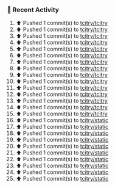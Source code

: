 ### 🚀 Recent Activity

<!--RECENT_ACTIVITY:start-->
1. ⬆️ Pushed 1 commit(s) to [tcitry/tcitry](https://github.com/tcitry/tcitry)<br>
2. ⬆️ Pushed 1 commit(s) to [tcitry/tcitry](https://github.com/tcitry/tcitry)<br>
3. ⬆️ Pushed 1 commit(s) to [tcitry/tcitry](https://github.com/tcitry/tcitry)<br>
4. ⬆️ Pushed 1 commit(s) to [tcitry/tcitry](https://github.com/tcitry/tcitry)<br>
5. ⬆️ Pushed 1 commit(s) to [tcitry/tcitry](https://github.com/tcitry/tcitry)<br>
6. ⬆️ Pushed 1 commit(s) to [tcitry/tcitry](https://github.com/tcitry/tcitry)<br>
7. ⬆️ Pushed 1 commit(s) to [tcitry/tcitry](https://github.com/tcitry/tcitry)<br>
8. ⬆️ Pushed 1 commit(s) to [tcitry/tcitry](https://github.com/tcitry/tcitry)<br>
9. ⬆️ Pushed 1 commit(s) to [tcitry/tcitry](https://github.com/tcitry/tcitry)<br>
10. ⬆️ Pushed 1 commit(s) to [tcitry/tcitry](https://github.com/tcitry/tcitry)<br>
11. ⬆️ Pushed 1 commit(s) to [tcitry/tcitry](https://github.com/tcitry/tcitry)<br>
12. ⬆️ Pushed 1 commit(s) to [tcitry/tcitry](https://github.com/tcitry/tcitry)<br>
13. ⬆️ Pushed 1 commit(s) to [tcitry/tcitry](https://github.com/tcitry/tcitry)<br>
14. ⬆️ Pushed 1 commit(s) to [tcitry/tcitry](https://github.com/tcitry/tcitry)<br>
15. ⬆️ Pushed 1 commit(s) to [tcitry/tcitry](https://github.com/tcitry/tcitry)<br>
16. ⬆️ Pushed 1 commit(s) to [tcitry/static](https://github.com/tcitry/static)<br>
17. ⬆️ Pushed 1 commit(s) to [tcitry/static](https://github.com/tcitry/static)<br>
18. ⬆️ Pushed 1 commit(s) to [tcitry/static](https://github.com/tcitry/static)<br>
19. ⬆️ Pushed 1 commit(s) to [tcitry/static](https://github.com/tcitry/static)<br>
20. ⬆️ Pushed 1 commit(s) to [tcitry/static](https://github.com/tcitry/static)<br>
21. ⬆️ Pushed 1 commit(s) to [tcitry/static](https://github.com/tcitry/static)<br>
22. ⬆️ Pushed 1 commit(s) to [tcitry/static](https://github.com/tcitry/static)<br>
23. ⬆️ Pushed 1 commit(s) to [tcitry/static](https://github.com/tcitry/static)<br>
24. ⬆️ Pushed 1 commit(s) to [tcitry/static](https://github.com/tcitry/static)<br>
25. ⬆️ Pushed 1 commit(s) to [tcitry/static](https://github.com/tcitry/static)<br>
<!--RECENT_ACTIVITY:end-->
